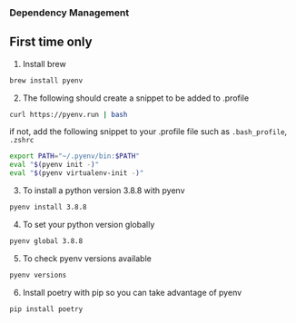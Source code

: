 ### Dependency Management
## First time only
1. Install brew
``` bash
brew install pyenv
```
2. The following should create a snippet to be added to .profile
```bash
curl https://pyenv.run | bash
```

if not, add the following snippet to your .profile file such as `.bash_profile`, `.zshrc`
```bash
export PATH="~/.pyenv/bin:$PATH"
eval "$(pyenv init -)"
eval "$(pyenv virtualenv-init -)"
```
3. To install a python version 3.8.8 with pyenv
``` bash
pyenv install 3.8.8
```
4. To set your python version globally
``` bash
pyenv global 3.8.8
```
5. To check pyenv versions available
``` bash
pyenv versions
```
6. Install poetry with pip so you can take advantage of pyenv
``` bash
pip install poetry
```
